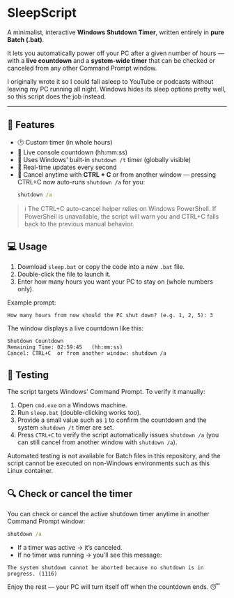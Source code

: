 # SleepScript

A minimalist, interactive **Windows Shutdown Timer**, written entirely in **pure Batch (.bat)**.

It lets you automatically power off your PC after a given number of hours — with a **live countdown** and a **system-wide timer**
that can be checked or canceled from any other Command Prompt window.

I originally wrote it so I could fall asleep to YouTube or podcasts without leaving my PC running all night. Windows hides its sleep
options pretty well, so this script does the job instead.

---

## 🚀 Features

- 🕐 Custom timer (in whole hours)
- 🧮 Live console countdown (hh:mm:ss)
- 🧠 Uses Windows' built-in `shutdown /t` timer (globally visible)
- 🔁 Real-time updates every second
- 🧰 Cancel anytime with **CTRL + C** or from another window — pressing CTRL+C now auto-runs `shutdown /a` for you:
  ```cmd
  shutdown /a
  ```

> ℹ️ The CTRL+C auto-cancel helper relies on Windows PowerShell. If PowerShell is unavailable, the script will warn you and CTRL+C falls back to the previous manual behavior.

## 💻 Usage

1. Download `sleep.bat` or copy the code into a new `.bat` file.
2. Double-click the file to launch it.
3. Enter how many hours you want your PC to stay on (whole numbers only).

Example prompt:

```
How many hours from now should the PC shut down? (e.g. 1, 2, 5): 3
```

The window displays a live countdown like this:

```
Shutdown Countdown
Remaining Time: 02:59:45   (hh:mm:ss)
Cancel: CTRL+C  or from another window: shutdown /a
```

## 🧪 Testing

The script targets Windows' Command Prompt. To verify it manually:

1. Open `cmd.exe` on a Windows machine.
2. Run `sleep.bat` (double-clicking works too).
3. Provide a small value such as `1` to confirm the countdown and the system `shutdown /t` timer are set.
4. Press `CTRL+C` to verify the script automatically issues `shutdown /a` (you can still cancel from another window with `shutdown /a`).

Automated testing is not available for Batch files in this repository, and the script cannot be executed on non-Windows environments such as this Linux container.

## 🔍 Check or cancel the timer

You can check or cancel the active shutdown timer anytime in another Command Prompt window:

```cmd
shutdown /a
```

- If a timer was active → it’s canceled.
- If no timer was running → you’ll see this message:

```
The system shutdown cannot be aborted because no shutdown is in progress. (1116)
```

Enjoy the rest — your PC will turn itself off when the countdown ends. 😴
